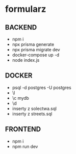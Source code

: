 # formularz

## BACKEND
- npm i
- npx prisma generate
- npx prisma migrate dev
- docker-compose up -d
- node index.js

## DOCKER
- psql -d postgres -U postgres
- \l 
- \c mydb
- \d
- inserty z solectwa.sql
- inserty z streets.sql

## FRONTEND
- npm i
- npm run dev